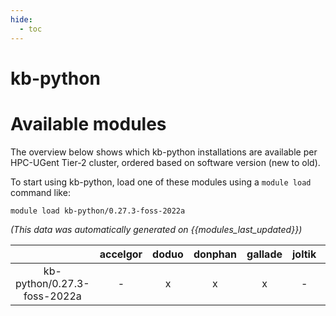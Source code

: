 ```yaml
---
hide:
  - toc
---
```


kb-python
=========

# Available modules


The overview below shows which kb-python installations are available per HPC-UGent Tier-2 cluster, ordered based on software version (new to old).

To start using kb-python, load one of these modules using a `module load` command like:

```shell
module load kb-python/0.27.3-foss-2022a
```

*(This data was automatically generated on {{modules_last_updated}})*  

| |accelgor|doduo|donphan|gallade|joltik|shinx|
| :---: | :---: | :---: | :---: | :---: | :---: | :---: |
|kb-python/0.27.3-foss-2022a|-|x|x|x|-|-|
